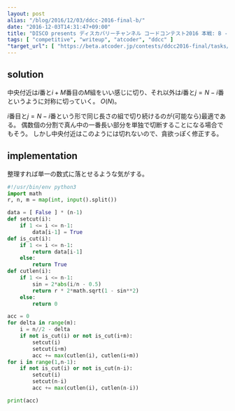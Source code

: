 ```yaml
---
layout: post
alias: "/blog/2016/12/03/ddcc-2016-final-b/"
date: "2016-12-03T14:31:47+09:00"
title: "DISCO presents ディスカバリーチャンネル コードコンテスト2016 本戦: B - デュアルカット"
tags: [ "competitive", "writeup", "atcoder", "ddcc" ]
"target_url": [ "https://beta.atcoder.jp/contests/ddcc2016-final/tasks/ddcc_2016_final_b" ]
---
```


## solution

中央付近は$i$番と$i+M$番目の$M$組をいい感じに切り、それ以外は$i$番と$j = N-i$番というように対称に切っていく。
$O(N)$。

$i$番目と$j = N-i$番という形で同じ長さの組で切り続けるのが(可能なら)最適である。
偶数個の分割で真ん中の一番長い部分を単独で切断することになる場合でもそう。
しかし中央付近はこのようには切れないので、貪欲っぽく修正する。

## implementation

整理すれば単一の数式に落とせるような気がする。

``` python
#!/usr/bin/env python3
import math
r, n, m = map(int, input().split())

data = [ False ] * (n-1)
def setcut(i):
    if 1 <= i <= n-1:
        data[i-1] = True
def is_cut(i):
    if 1 <= i <= n-1:
        return data[i-1]
    else:
        return True
def cutlen(i):
    if 1 <= i <= n-1:
        sin = 2*abs(i/n - 0.5)
        return r * 2*math.sqrt(1 - sin**2)
    else:
        return 0

acc = 0
for delta in range(m):
    i = n//2 - delta
    if not is_cut(i) or not is_cut(i+m):
        setcut(i)
        setcut(i+m)
        acc += max(cutlen(i), cutlen(i+m))
for i in range(1,n-1):
    if not is_cut(i) or not is_cut(n-i):
        setcut(i)
        setcut(n-i)
        acc += max(cutlen(i), cutlen(n-i))

print(acc)
```
